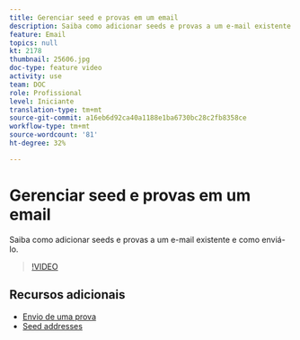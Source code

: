 ```yaml
---
title: Gerenciar seed e provas em um email
description: Saiba como adicionar seeds e provas a um e-mail existente e como enviá-lo.
feature: Email
topics: null
kt: 2178
thumbnail: 25606.jpg
doc-type: feature video
activity: use
team: DOC
role: Profissional
level: Iniciante
translation-type: tm+mt
source-git-commit: a16eb6d92ca40a1188e1ba6730bc28c2fb8358ce
workflow-type: tm+mt
source-wordcount: '81'
ht-degree: 32%

---
```



# Gerenciar seed e provas em um email

Saiba como adicionar seeds e provas a um e-mail existente e como enviá-lo.

>[!VIDEO](https://video.tv.adobe.com/v/25606?quality=12)

## Recursos adicionais

- [Envio de uma prova](https://docs.adobe.com/content/help/en/campaign-classic/using/transactional-messaging/message-templates/sending-a-proof.html)
- [Seed addresses](https://docs.adobe.com/content/help/en/campaign-classic/using/configuring-campaign-classic/use-a-custom-recipient-table/seed-addresses.html)